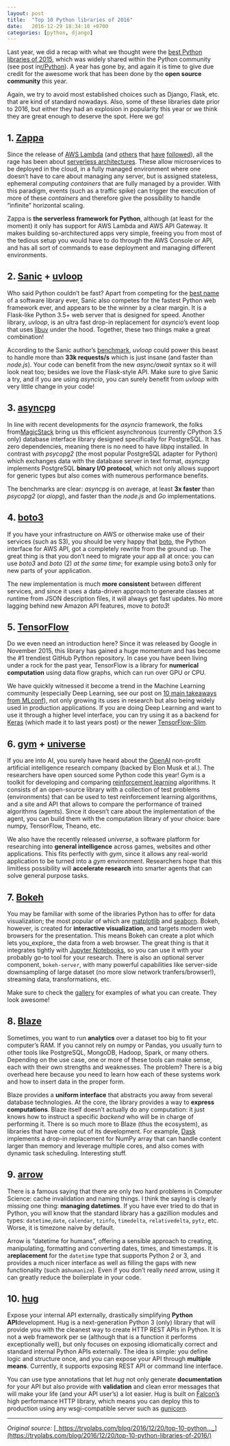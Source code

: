 ```yaml
---
layout: post
title:  "Top 10 Python libraries of 2016"
date:   2016-12-29 18:34:10 +0700
categories: [python, django]
---
```


Last year, we did a recap with what we thought were the [best Python libraries of 2015](https://tryolabs.com/blog/2015/12/15/top-10-python-libraries-of-2015/), which was widely shared within the Python community (see post in[r/Python](https://www.reddit.com/r/Python/comments/3wyiuv/top_10_python_libraries_of_2015/)). A year has gone by, and again it is time to give due credit for the awesome work that has been done by the **open source community** this year.

Again, we try to avoid most established choices such as Django, Flask, etc. that are kind of standard nowadays. Also, some of these libraries date prior to 2016, but either they had an explosion in popularity this year or we think they are great enough to deserve the spot. Here we go!

## 1. [Zappa](https://www.zappa.io/)

Since the release of [AWS Lambda](https://aws.amazon.com/lambda/details/) (and [others](https://cloud.google.com/functions/docs/) that [have](https://azure.microsoft.com/en-us/services/functions/) [followed](https://www.ibm.com/cloud-computing/bluemix/openwhisk)), all the rage has been about [serverless architectures](http://martinfowler.com/articles/serverless.html). These allow microservices to be deployed in the cloud, in a fully managed environment where one doesn’t have to care about managing any server, but is assigned stateless, ephemeral _computing containers_ that are fully managed by a provider. With this paradigm, events (such as a traffic spike) can trigger the execution of more of these _containers_ and therefore give the possibility to handle “infinite” horizontal scaling.

Zappa is **the serverless framework for Python**, although (at least for the moment) it only has support for AWS Lambda and AWS API Gateway. It makes building so-architectured apps very simple, freeing you from most of the tedious setup you would have to do through the AWS Console or API, and has all sort of commands to ease deployment and managing different environments.

## 2. [Sanic](https://github.com/channelcat/sanic) + [uvloop](https://magic.io/blog/uvloop-blazing-fast-python-networking/)

Who said Python couldn’t be fast? Apart from competing for the [best name](http://knowyourmeme.com/memes/sanic-hegehog) of a software library ever, Sanic also competes for the fastest Python web framework ever, and appears to be the winner by a clear margin. It is a Flask-like Python 3.5+ web server that is designed for speed. Another library, _uvloop_, is an ultra fast drop-in replacement for _asyncio_’s event loop that uses [libuv](https://github.com/libuv/libuv) under the hood. Together, these two things make a great combination!

According to the Sanic author’s [benchmark](https://github.com/channelcat/sanic#benchmarks), _uvloop_ could power this beast to handle more than **33k requests/s** which is just insane (and faster than _node.js_). Your code can benefit from the new _async/await_ syntax so it will look neat too; besides we love the Flask-style API. Make sure to give Sanic a try, and if you are using _asyncio_, you can surely benefit from _uvloop_ with very little change in your code!

## 3. [asyncpg](https://github.com/MagicStack/asyncpg)

In line with recent developments for the _asyncio_ framework, the folks from[MagicStack](https://magic.io/) bring us this efficient asynchronous (currently CPython 3.5 only) database interface library designed specifically for PostgreSQL. It has zero dependencies, meaning there is no need to have _libpq_ installed. In contrast with _psycopg2_ (the most popular PostgreSQL adapter for Python) which exchanges data with the database server in text format, _asyncpg_ implements PostgreSQL **binary I/O protocol**, which not only allows support for generic types but also comes with numerous performance benefits.

The benchmarks are clear: _asyncpg_ is on average, at least **3x faster** than _psycopg2_ (or _aiopg_), and faster than the _node.js_ and _Go_ implementations.

## 4. [boto3](https://github.com/boto/boto3)

If you have your infrastructure on AWS or otherwise make use of their services (such as S3), you should be very happy that [boto](https://github.com/boto/boto), the Python interface for AWS API, got a completely rewrite from the ground up. The great thing is that you don’t need to migrate your app all at once: you can use _boto3_ and _boto_ (2) _at the same time_; for example using boto3 only for new parts of your application.

The new implementation is much **more consistent** between different services, and since it uses a data-driven approach to generate classes at runtime from JSON description files, it will always get fast updates. No more lagging behind new Amazon API features, move to _boto3_!

## 5. [TensorFlow](https://www.tensorflow.org/)

Do we even need an introduction here? Since it was released by Google in November 2015, this library has gained a huge momentum and has become the #1 trendiest GitHub Python repository. In case you have been living under a rock for the past year, TensorFlow is a library for **numerical computation** using data flow graphs, which can run over GPU or CPU.

We have quickly witnessed it become a trend in the Machine Learning community (especially Deep Learning, see our post on [10 main takeaways from MLconf](https://tryolabs.com/blog/2016/11/18/10-main-takeaways-from-mlconf/)), not only growing its uses in research but also being widely used in production applications. If you are doing Deep Learning and want to use it through a higher level interface, you can try using it as a backend for [Keras](https://keras.io/) (which made it to last years post) or the newer [TensorFlow-Slim](https://github.com/tensorflow/tensorflow/tree/master/tensorflow/contrib/slim).

## 6. [gym](https://gym.openai.com/) + [universe](https://universe.openai.com/)

If you are into AI, you surely have heard about the [OpenAI](https://openai.com/) non-profit artificial intelligence research company (backed by Elon Musk et al.). The researchers have open sourced some Python code this year! Gym is a toolkit for developing and comparing [reinforcement learning](https://en.wikipedia.org/wiki/Reinforcement_learning) algorithms. It consists of an open-source library with a collection of test problems (environments) that can be used to test reinforcement learning algorithms, and a site and API that allows to compare the performance of trained algorithms (agents). Since it doesn’t care about the implementation of the agent, you can build them with the computation library of your choice: bare numpy, TensorFlow, Theano, etc.

We also have the recently released _universe_, a software platform for researching into **general intelligence** across games, websites and other applications. This fits perfectly with _gym_, since it allows any real-world application to be turned into a _gym_ environment. Researchers hope that this limitless possibility will **accelerate research** into smarter agents that can solve general purpose tasks.

## 7. [Bokeh](http://bokeh.pydata.org/)

You may be familiar with some of the libraries Python has to offer for data visualization; the most popular of which are [matplotlib](http://matplotlib.org/) and [seaborn](http://seaborn.pydata.org/). Bokeh, however, is created for **interactive visualization**, and targets modern web browsers for the presentation. This means Bokeh can create a plot which lets you_explore_ the data from a web browser. The great thing is that it integrates tightly with [Jupyter Notebooks](https://jupyter.org/), so you can use it with your probably go-to tool for your research. There is also an optional server component, `bokeh-server`, with many powerful capabilities like server-side downsampling of large dataset (no more slow network tranfers/browser!), streaming data, transformations, etc.

Make sure to check the [gallery](http://bokeh.pydata.org/en/latest/docs/gallery.html) for examples of what you can create. They look awesome!

## 8. [Blaze](https://blaze.readthedocs.io/en/latest/index.html)

Sometimes, you want to run **analytics** over a dataset too big to fit your computer’s RAM. If you cannot rely on numpy or Pandas, you usually turn to other tools like PostgreSQL, MongoDB, Hadoop, Spark, or many others. Depending on the use case, one or more of these tools can make sense, each with their own strengths and weaknesses. The problem? There is a big overhead here because you need to learn how each of these systems work and how to insert data in the proper form.

Blaze provides a **uniform interface** that abstracts you away from several database technologies. At the core, the library provides a way to **express computations**. Blaze itself doesn’t actually do any computation: it just knows how to instruct a specific _backend_ who will be in charge of performing it. There is so much more to Blaze (thus the ecosystem), as libraries that have come out of its development. For example, [Dask](http://dask.pydata.org/en/latest/) implements a drop-in replacement for NumPy array that can handle content larger than memory and leverage multiple cores, and also comes with dynamic task scheduling. Interesting stuff.

## 9. [arrow](https://github.com/crsmithdev/arrow)

There is a famous saying that there are only two hard problems in Computer Science: cache invalidation and naming things. I think the saying is clearly missing one thing: **managing datetimes**. If you have ever tried to do that in Python, you will know that the standard library has a gazillion modules and types: `datetime`,`date`, `calendar`, `tzinfo`, `timedelta`, `relativedelta`, `pytz`, etc. Worse, it is timezone naive by default.

Arrow is “datetime for humans”, offering a sensible approach to creating, manipulating, formatting and converting dates, times, and timestamps. It is a**replacement** for the `datetime` type that supports Python 2 or 3, and provides a much nicer interface as well as filling the gaps with new functionality (such as`humanize`). Even if you don’t really _need_ arrow, using it can greatly reduce the boilerplate in your code.

## 10. [hug](http://www.hug.rest/)

Expose your internal API externally, drastically simplifying **Python API**development. Hug is a next-generation Python 3 (only) library that will provide you with the cleanest way to create HTTP REST APIs in Python. It is not a web framework per se (although that is a function it performs exceptionally well), but only focuses on exposing idiomatically correct and standard internal Python APIs externally. The idea is simple: you define logic and structure once, and you can expose your API through **multiple means**. Currently, it supports exposing REST API or command line interface.

You can use type annotations that let _hug_ not only generate **documentation** for your API but also provide with **validation** and clean error messages that will make your life (and your API user’s) a lot easier. Hug is built on [Falcon’s](https://github.com/falconry/falcon) high performance HTTP library, which means you can deploy this to production using any wsgi-compatible server such as [gunicorn](http://gunicorn.org/).


----------------

_Original source:_ [_https://tryolabs.com/blog/2016/12/20/top-10-python..._](https://tryolabs.com/blog/2016/12/20/top-10-python-libraries-of-2016/)
